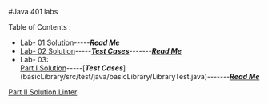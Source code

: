 #Java 401 labs

Table of Contents :
- [Lab- 01 Solution](basics/Main.java)-----[***Read Me***](allReadMe/lab-01-README.md)
- [Lab- 02 Solution](basicLibrary/src/main/java/basicLibrary/Library.java)-----[***Test Cases***](basicLibrary/src/test/java/basicLibrary/LibraryTest.java)-------[***Read Me***](allReadMe/lab-02-README.md)
-  Lab- 03:     
[Part I Solution](basicLibrary/src/main/java/basicLibrary/Library.java)-----[***Test Cases***]             (basicLibrary/src/test/java/basicLibrary/LibraryTest.java)-------[***Read Me***](allReadMe/lab-03-README.md)
    
[Part II Solution Linter](/linter/src/main/java/linter/App.java)

